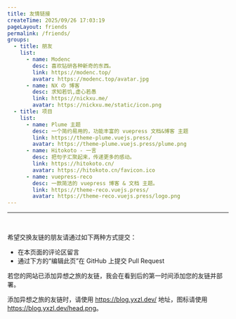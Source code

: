 ```yaml
---
title: 友情链接
createTime: 2025/09/26 17:03:19
pageLayout: friends
permalink: /friends/
groups:
  - title: 朋友
    list:
      - name: Modenc
        desc: 喜欢钻研各种新奇的东西。
        link: https://modenc.top/
        avatar: https://modenc.top/avatar.jpg
      - name: NX の 博客
        desc: 求知若饥,虚心若愚
        link: https://nickxu.me/
        avatar: https://nickxu.me/static/icon.png
  - title: 项目
    list:
      - name: Plume 主题
        desc: 一个简约易用的，功能丰富的 vuepress 文档&博客 主题
        link: https://theme-plume.vuejs.press/
        avatar: https://theme-plume.vuejs.press/plume.png
      - name: Hitokoto - 一言
        desc: 把句子汇聚起来，传递更多的感动。
        link: https://hitokoto.cn/
        avatar: https://hitokoto.cn/favicon.ico
      - name: vuepress-reco
        desc: 一款简洁的 vuepress 博客 & 文档 主题。
        link: https://theme-reco.vuejs.press/
        avatar: https://theme-reco.vuejs.press/logo.png
---
```


---

<br />

希望交换友链的朋友请通过如下两种方式提交：

- 在本页面的评论区留言
- 通过下方的“编辑此页”在 GitHub 上提交 Pull Request

若您的网站已添加异想之旅的友链，我会在看到后的第一时间添加您的友链并部署。

添加异想之旅的友链时，请使用 <https://blog.yxzl.dev/> 地址，图标请使用 <https://blog.yxzl.dev/head.png>。
